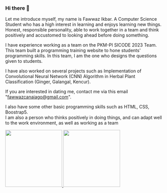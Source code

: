 ### Hi there 👋

Let me introduce myself, my name is Fawwaz Ikbar. A Computer Science Student who has a high interest in learning and enjoys learning new things. Honest, responsible personality, able to work together in a team and think positively and accustomed to looking ahead before doing something.<br>

I have experience working as a team on the PKM-PI SICODE 2023 Team. This team built a programming training website to hone students' programming skills. In this team, I am the one who designs the questions given to students.<br>

I have also worked on several projects such as Implementation of Convolutional Neural Network (CNN) Algorithm in Herbal Plant Classification (Ginger, Galangal, Kencur).<br>

If you are interested in dating me, contact me via this email "fawwazcanaiago@gmail.com".

I also have some other basic programming skills such as HTML, CSS, Boostrap5.<br>
I am also a person who thinks positively in doing things, and can adapt well to the work environment, as well as working as a team<br>

<p align="left">
<a href="https://github.com/FawwazIkbar">
  <img height="180em" src="https://github-readme-stats-eight-theta.vercel.app/api?username=penuliscode&show_icons=true&theme=algolia&include_all_commits=true&count_private=true"/>
  <img height="180em" src="https://github-readme-stats-eight-theta.vercel.app/api/top-langs/?username=fawwazikbar&layout=compact&theme=algolia"/>
</a>
</p>

<!--
**FawwazIkbar/FawwazIkbar** is a ✨ _special_ ✨ repository because its `README.md` (this file) appears on your GitHub profile.

Here are some ideas to get you started:

- 🔭 I’m currently working on ...
- 🌱 I’m currently learning ...
- 👯 I’m looking to collaborate on ...
- 🤔 I’m looking for help with ...
- 💬 Ask me about ...
- 📫 How to reach me: ...
- 😄 Pronouns: ...
- ⚡ Fun fact: ...
-->
